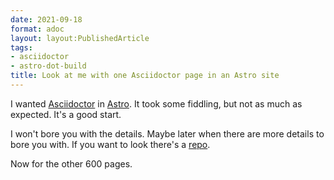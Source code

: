 ```yaml
---
date: 2021-09-18
format: adoc
layout: layout:PublishedArticle
tags:
- asciidoctor
- astro-dot-build
title: Look at me with one Asciidoctor page in an Astro site
---
```


[repo]: https://github.com/brianwisti/rgb-astro-adoc
[adoc]: https://asciidoctor.org
[astro]: https://astro.build

I wanted [Asciidoctor][adoc] in [Astro][astro].
It took some fiddling, but not as much as expected.
It's a good start.

I won't bore you with the details.
Maybe later when there are more details to bore you with.
If you want to look there's a [repo][repo].

Now for the other 600 pages.